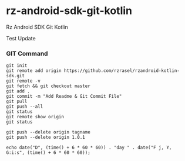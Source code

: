 # rz-android-sdk-git-kotlin
Rz Android SDK Git Kotlin

Test Update


### GIT Command
```git_command
git init
git remote add origin https://github.com/rzrasel/rzandroid-kotlin-sdk.git
git remote -v
git fetch && git checkout master
git add .
git commit -m "Add Readme & Git Commit File"
git pull
git push --all
git status
git remote show origin
git status

git push --delete origin tagname
git push --delete origin 1.0.1
```


```PHP_DATE_TIME
echo date("D", (time() + 6 * 60 * 60)) . "day " . date("F j, Y, G:i:s", (time() + 6 * 60 * 60));
```
